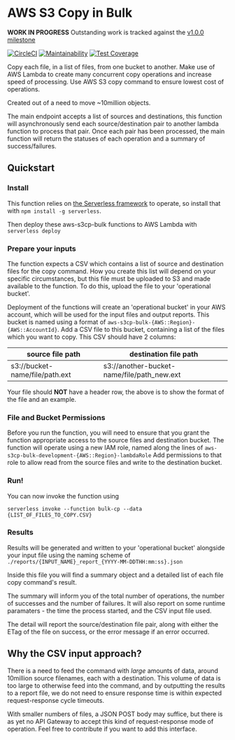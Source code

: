 # AWS S3 Copy in Bulk

**WORK IN PROGRESS** Outstanding work is tracked against the
[v1.0.0 milestone](https://github.com/tomharvey/aws-s3cp-bulk/milestone/1)

[![CircleCI](https://circleci.com/gh/tomharvey/aws-s3cp-bulk/tree/master.svg?style=svg)](https://circleci.com/gh/tomharvey/aws-s3cp-bulk/tree/master)
[![Maintainability](https://api.codeclimate.com/v1/badges/d092876ca28a14529d8f/maintainability)](https://codeclimate.com/github/tomharvey/aws-s3cp-bulk/maintainability)
[![Test Coverage](https://api.codeclimate.com/v1/badges/d092876ca28a14529d8f/test_coverage)](https://codeclimate.com/github/tomharvey/aws-s3cp-bulk/test_coverage)

Copy each file, in a list of files, from one bucket to another. Make use of AWS
Lambda to create many concurrent copy operations and increase speed of
processing. Use AWS S3 copy command to ensure lowest cost of operations.

Created out of a need to move ~10million objects.

The main endpoint accepts a list of sources and destinations, this function will
asynchronously send each source/destination pair to another lambda function to
process that pair. Once each pair has been processed, the main function will
return the statuses of each operation and a summary of success/failures.

## Quickstart
### Install
This function relies on [the Serverless framework](http://serverless.com) to
operate, so install that with `npm install -g serverless`.

Then deploy these aws-s3cp-bulk functions to AWS Lambda with `serverless deploy`

### Prepare your inputs
The function expects a CSV which contains a list of source and destination files
for the copy command. How you create this list will depend on your specific
circumstances, but this file must be uploaded to S3 and made available to the
function. To do this, upload the file to your 'operational bucket'.

Deployment of the functions will create an 'operational bucket' in your AWS
account, which will be used for the input files and output reports. This bucket
is named using a format of `aws-s3cp-bulk-{AWS::Region}-{AWS::AccountId}`. Add a
CSV file to this bucket, containing a list of the files which you want to copy.
This CSV should have 2 columns:

| source file path | destination file path |
| --- | --- |
| s3://bucket-name/file/path.ext | s3://another-bucket-name/file/path_new.ext |

Your file should **NOT** have a header row, the above is to show the format of
the file and an example.


### File and Bucket Permissions
Before you run the function, you will need to ensure that you grant the function
appropriate access to the source files and destination bucket. The function will
operate using a new IAM role, named along the lines of 
`aws-s3cp-bulk-development-{AWS::Region}-lambdaRole`
Add permissions to that role to allow read from the source files and write to
the destination bucket.

### Run!
You can now invoke the function using

`serverless invoke --function bulk-cp --data {LIST_OF_FILES_TO_COPY.CSV}`

### Results
Results will be generated and written to your 'operational bucket' alongside
your input file using the naming scheme of
`./reports/{INPUT_NAME}_report_{YYYY-MM-DDTHH:mm:ss}.json`

Inside this file you will find a summary object and a detailed list of each file
copy command's result.

The summary will inform you of the total number of operations, the number of
successes and the number of failures. It will also report on some runtime
paramaters - the time the process started, and the CSV input file used.

The detail will report the source/destination file pair, along with either
the ETag of the file on success, or the error message if an error occurred.


## Why the CSV input approach?
There is a need to feed the command with *large* amounts of data, around
10million source filenames, each with a destination. This volume of data is too
large to otherwise feed into the command, and by outputting the results to a
report file, we do not need to ensure response time is within expected
request-response cycle timeouts.

With smaller numbers of files, a JSON POST body may suffice, but there is
as yet no API Gateway to accept this kind of request-response mode of
operation. Feel free to contribute if you want to add this interface.
